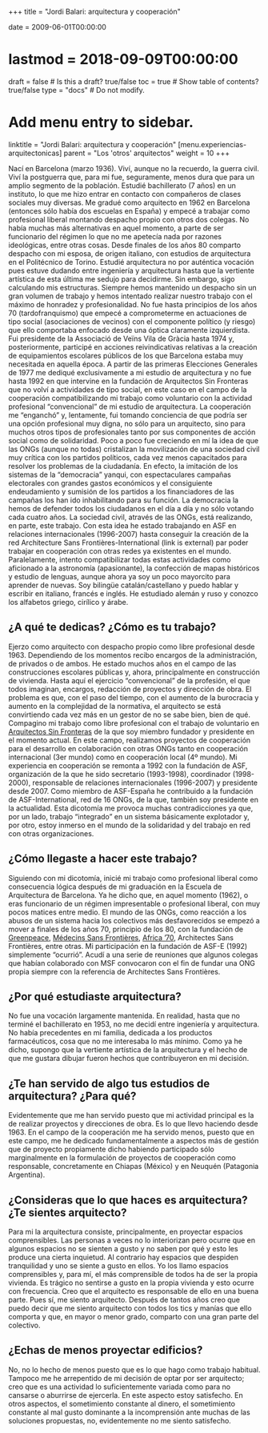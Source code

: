 +++
title = "Jordi Balari: arquitectura y cooperación"

date = 2009-06-01T00:00:00
# lastmod = 2018-09-09T00:00:00

draft = false  # Is this a draft? true/false
toc = true  # Show table of contents? true/false
type = "docs"  # Do not modify.

# Add menu entry to sidebar.
linktitle = "Jordi Balari: arquitectura y cooperación"
[menu.experiencias-arquitectonicas]
  parent = "Los 'otros' arquitectos"
  weight = 10
+++

Nací en Barcelona (marzo 1936). Viví, aunque no la recuerdo, la guerra civil. Viví la postguerra que, para mi fue, seguramente, menos dura que para un amplio segmento de la población. Estudié bachillerato (7 años) en un instituto, lo que me hizo entrar en contacto con compañeros de clases sociales muy diversas. Me gradué como arquitecto en 1962 en Barcelona (entonces sólo había dos escuelas en España) y empecé a trabajar como profesional liberal montando despacho propio con otros dos colegas. No había muchas más alternativas en aquel momento, a parte de ser funcionario del régimen lo que no me apetecía nada por razones ideológicas, entre otras cosas. Desde finales de los años 80 comparto despacho con mi esposa, de origen italiano, con estudios de arquitectura en el Politécnico de Torino. Estudié arquitectura no por auténtica vocación pues estuve dudando entre ingeniería y arquitectura hasta que la vertiente artística de esta última me sedujo para decidirme. Sin embargo, sigo calculando mis estructuras. Siempre hemos mantenido un despacho sin un gran volumen de trabajo y hemos intentado realizar nuestro trabajo con el máximo de honradez y profesionalidad. No fue hasta principios de los años 70 (tardofranquismo) que empecé a comprometerme en actuaciones de tipo social (asociaciones de vecinos) con el componente político (y riesgo) que ello comportaba enfocado desde una óptica claramente izquierdista. Fui presidente de la Associació de Veïns Vila de Gràcia hasta 1974 y, posteriormente, participé en acciones reivindicativas relativas a la creación de equipamientos escolares públicos de los que Barcelona estaba muy necesitada en aquella época. A partir de las primeras Elecciones Generales de 1977 me dediqué exclusivamente a mi estudio de arquitectura y no fue hasta 1992 en que intervine en la fundación de Arquitectos Sin Fronteras que no volví a actividades de tipo social, en este caso en el campo de la cooperación compatibilizando mi trabajo como voluntario con la actividad profesional “convencional” de mi estudio de arquitectura. La cooperación me “enganchó” y, lentamente, fui tomando conciencia de que podría ser una opción profesional muy digna, no sólo para un arquitecto, sino para muchos otros tipos de profesionales tanto por sus componentes de acción social como de solidaridad. Poco a poco fue creciendo en mí la idea de que las ONGs (aunque no todas) cristalizan la movilización de una sociedad civil muy crítica con los partidos políticos, cada vez menos capacitados para resolver los problemas de la ciudadanía. En efecto, la imitación de los sistemas de la “democracia” yanqui, con espectaculares campañas electorales con grandes gastos económicos y el consiguiente endeudamiento y sumisión de los partidos a los financiadores de las campañas los han ido inhabilitando para su función. La democracia la hemos de defender todos los ciudadanos en el día a día y no sólo votando cada cuatro años. La sociedad civil, através de las ONGs, está realizando, en parte, este trabajo. Con esta idea he estado trabajando en ASF en relaciones internacionales (1996-2007) hasta conseguir la creación de la red Architecture Sans Frontières-International (link is external) par poder trabajar en cooperación con otras redes ya existentes en el mundo. Paralelamente, intento compatibilizar todas estas actividades como aficionado a la astronomía (apasionante), la confección de mapas históricos y estudio de lenguas, aunque ahora ya soy un poco mayorcito para aprender de nuevas. Soy bilingüe catalán/castellano y puedo hablar y escribir en italiano, francés e inglés. He estudiado alemán y ruso y conozco los alfabetos griego, cirílico y árabe.

## ¿A qué te dedicas? ¿Cómo es tu trabajo?

Ejerzo como arquitecto con despacho propio como libre profesional desde 1963. Dependiendo de los momentos recibo encargos de la administración, de privados o de ambos. He estado muchos años en el campo de las construcciones escolares públicas y, ahora, principalmente en construcción de vivienda. Hasta aquí el ejercicio “convencional” de la profesión, el que todos imaginan, encargos, redacción de proyectos y dirección de obra. El problema es que, con el paso del tiempo, con el aumento de la burocracia y aumento en la complejidad de la normativa, el arquitecto se está convirtiendo cada vez más en un gestor de no se sabe bien, bien de qué. Compagino mi trabajo como libre profesional con el trabajo de voluntario en [Arquitectos Sin Fronteras](http://www.asfes.org/) de la que soy miembro fundador y presidente en el momento actual. En este campo, realizamos proyectos de cooperación para el desarrollo en colaboración con otras ONGs tanto en cooperación internacional (3er mundo) como en cooperación local (4º mundo). Mi experiencia en cooperación se remonta a 1992 con la fundación de ASF, organización de la que he sido secretario (1993-1998), coordinador (1998-2000), responsable de relaciones internacionales (1996-2007) y presidente desde 2007. Como miembro de ASF-España he contribuido a la fundación de ASF-International, red de 16 ONGs, de la que, también soy presidente en la actualidad. Esta dicotomía me provoca muchas contradicciones ya que, por un lado, trabajo “integrado” en un sistema básicamente explotador y, por otro, estoy inmerso en el mundo de la solidaridad y del trabajo en red con otras organizaciones.

## ¿Cómo llegaste a hacer este trabajo?

Siguiendo con mi dicotomía, inicié mi trabajo como profesional liberal como consecuencia lógica después de mi graduación en la Escuela de Arquitectura de Barcelona. Ya he dicho que, en aquel momento (1962), o eras funcionario de un régimen impresentable o profesional liberal, con muy pocos matices entre medio. El mundo de las ONGs, como reacción a los abusos de un sistema hacia los colectivos más desfavorecidos se empezó a mover a finales de los años 70, principio de los 80, con la fundación de [Greenpeace](http://www.greenpeace.org/espana/), [Médecins Sans Frontières](http://www.msf.es/), [Africa ’70](http://www.africa70.org/), Architectes Sans Frontières, entre otras. Mi participación en la fundación de ASF-E (1992) simplemente “ocurrió”. Acudí a una serie de reuniones que algunos colegas que habían colaborado con MSF convocaron con el fin de fundar una ONG propia siempre con la referencia de Architectes Sans Frontières.

## ¿Por qué estudiaste arquitectura?

No fue una vocación largamente mantenida. En realidad, hasta que no terminé el bachillerato en 1953, no me decidí entre ingeniería y arquitectura. No había precedentes en mi familia, dedicada a los productos farmacéuticos, cosa que no me interesaba lo más mínimo. Como ya he dicho, supongo que la vertiente artística de la arquitectura y el hecho de que me gustara dibujar fueron hechos que contribuyeron en mi decisión.

## ¿Te han servido de algo tus estudios de arquitectura? ¿Para qué?

Evidentemente que me han servido puesto que mi actividad principal es la de realizar proyectos y direcciones de obra. Es lo que llevo haciendo desde 1963. En el campo de la cooperación me ha servido menos, puesto que en este campo, me he dedicado fundamentalmente a aspectos más de gestión que de proyecto propiamente dicho habiendo participado sólo marginalmente en la formulación de proyectos de cooperación como responsable, concretamente en Chiapas (México) y en Neuquén (Patagonia Argentina).

## ¿Consideras que lo que haces es arquitectura? ¿Te sientes arquitecto?

Para mi la arquitectura consiste, principalmente, en proyectar espacios comprensibles. Las personas a veces no lo interiorizan pero ocurre que en algunos espacios no se sienten a gusto y no saben por qué y esto les produce una cierta inquietud. Al contrario hay espacios que despiden tranquilidad y uno se siente a gusto en ellos. Yo los llamo espacios comprensibles y, para mí, el más comprensible de todos ha de ser la propia vivienda. Es trágico no sentirse a gusto en la propia vivienda y esto ocurre con frecuencia. Creo que el arquitecto es responsable de ello en una buena parte. Pues sí, me siento arquitecto. Después de tantos años creo que puedo decir que me siento arquitecto con todos los tics y manías que ello comporta y que, en mayor o menor grado, comparto con una gran parte del colectivo.

## ¿Echas de menos proyectar edificios?

No, no lo hecho de menos puesto que es lo que hago como trabajo habitual. Tampoco me he arrepentido de mi decisión de optar por ser arquitecto; creo que es una actividad lo suficientemente variada como para no cansarse o aburrirse de ejercerla. En este aspecto estoy satisfecho. En otros aspectos, el sometimiento constante al dinero, el sometimiento constante al mal gusto dominante a la incomprensión ante muchas de las soluciones propuestas, no, evidentemente no me siento satisfecho.
